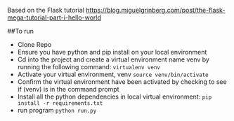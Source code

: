 Based on the Flask tutorial https://blog.miguelgrinberg.com/post/the-flask-mega-tutorial-part-i-hello-world


##To run
- Clone Repo
- Ensure you have python and pip install on your local environment 
- Cd into the project and create a virtual environment name venv by running the following command: 
```virtualenv venv```
- Activate your virtual environment, venv
```source venv/bin/activate```
- Confirm the virtual environment have been activated by checking to see if (venv) is in the command prompt 
- Install all the python dependencies in local virtual environment:
```pip install -r requirements.txt```
- run program
```python run.py```
